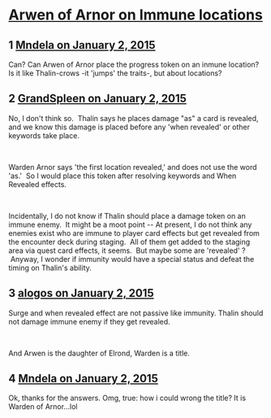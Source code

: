 # [Arwen of Arnor on Immune locations](https://community.fantasyflightgames.com/topic/130523-arwen-of-arnor-on-immune-locations/)

## 1 [Mndela on January 2, 2015](https://community.fantasyflightgames.com/topic/130523-arwen-of-arnor-on-immune-locations/?do=findComment&comment=1389085)

Can? Can Arwen of Arnor place the progress token on an inmune location? Is it like Thalin-crows -it 'jumps' the traits-, but about locations?

## 2 [GrandSpleen on January 2, 2015](https://community.fantasyflightgames.com/topic/130523-arwen-of-arnor-on-immune-locations/?do=findComment&comment=1389257)

No, I don't think so.  Thalin says he places damage "as" a card is revealed, and we know this damage is placed before any 'when revealed' or other keywords take place.

 

Warden Arnor says 'the first location revealed,' and does not use the word 'as.'  So I would place this token after resolving keywords and When Revealed effects.

 

Incidentally, I do not know if Thalin should place a damage token on an immune enemy.  It might be a moot point -- At present, I do not think any enemies exist who are immune to player card effects but get revealed from the encounter deck during staging.  All of them get added to the staging area via quest card effects, it seems.  But maybe some are 'revealed' ?  Anyway, I wonder if immunity would have a special status and defeat the timing on Thalin's ability.

## 3 [alogos on January 2, 2015](https://community.fantasyflightgames.com/topic/130523-arwen-of-arnor-on-immune-locations/?do=findComment&comment=1389401)

Surge and when revealed effect are not passive like immunity. Thalin should not damage immune enemy if they get revealed.

 

And Arwen is the daughter of Elrond, Warden is a title.

## 4 [Mndela on January 2, 2015](https://community.fantasyflightgames.com/topic/130523-arwen-of-arnor-on-immune-locations/?do=findComment&comment=1389431)

Ok, thanks for the answers. Omg, true: how i could wrong the title? It is Warden of Arnor...lol

